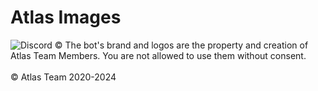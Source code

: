 # Atlas Images
<img alt="Discord" src="https://img.shields.io/badge/JOIN OUR DISCORD COMMUNITY-%237289DA.svg?style=for-the-badge&logo=discord&logoColor=white)](https://discord.gg/p7ntkNA)" />
© The bot's brand and logos are the property and creation of Atlas Team Members. You are not allowed to use them without consent.
<Br><br>
© Atlas Team 2020-2024
